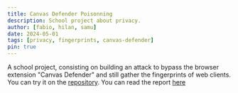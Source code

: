 ```yaml
---
title: Canvas Defender Poisonning
description: School project about privacy.
author: [fabio, hilan, samu]
date: 2024-05-01
tags: [privacy, fingerprints, canvas-defender]
pin: true
---
```


 A school project, consisting on building an attack to bypass the browser extension "Canvas Defender" and still gather the fingerprints of web clients. You can try it on the [repository](https://github.com/GZNOP/pri-canvas-poisonning). You can read the report [here](/report/report_canvas_poisonning.pdf)
